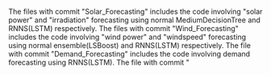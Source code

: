 The files with commit "Solar_Forecasting" includes the code involving  "solar power" and "irradiation" forecasting using normal MediumDecisionTree and RNNS(LSTM) respectively.
The files with commit "Wind_Forecasting" includes the code involving  "wind power" and "windspeed" forecasting using normal ensemble(LSBoost) and RNNS(LSTM) respectively.
The file with commit "Demand_Forecasting" includes the code involving  demand forecasting using RNNS(LSTM).
The file with commit "
